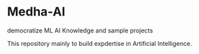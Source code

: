 # Medha-AI
democratize ML AI Knowledge and sample projects

This repository mainly to build expdertise in Artificial Intelligence. 
